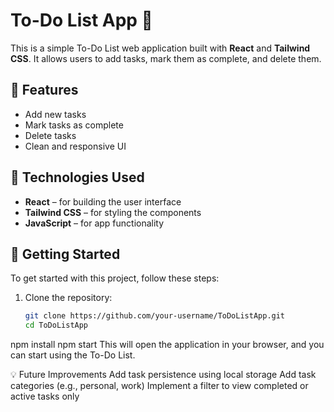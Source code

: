 # To-Do List App 🚀

This is a simple To-Do List web application built with **React** and **Tailwind CSS**. It allows users to add tasks, mark them as complete, and delete them.

## 🔹 Features
- Add new tasks
- Mark tasks as complete
- Delete tasks
- Clean and responsive UI

## 🔧 Technologies Used
- **React** – for building the user interface
- **Tailwind CSS** – for styling the components
- **JavaScript** – for app functionality

## 🚀 Getting Started

To get started with this project, follow these steps:

1. Clone the repository:
   ```bash
   git clone https://github.com/your-username/ToDoListApp.git
   cd ToDoListApp
npm install
npm start
This will open the application in your browser, and you can start using the To-Do List.

💡 Future Improvements
Add task persistence using local storage
Add task categories (e.g., personal, work)
Implement a filter to view completed or active tasks only
